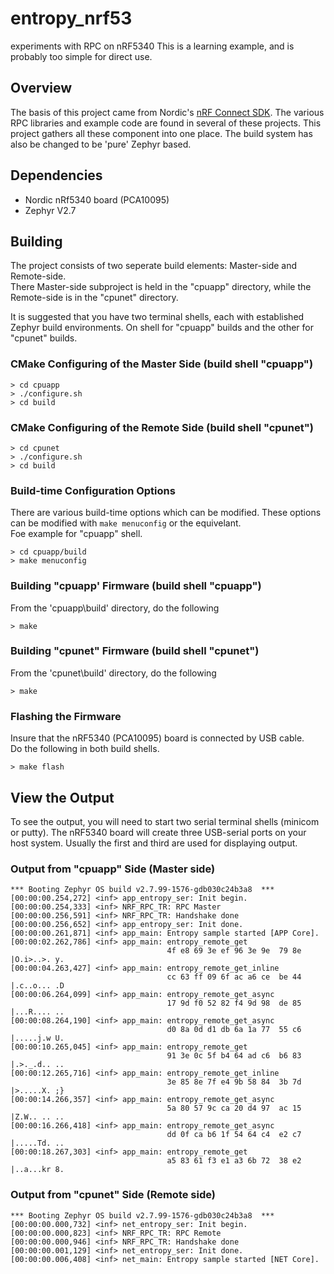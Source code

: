 # entropy_nrf53
experiments with RPC on nRF5340
This is a learning example, and is probably too simple for direct use.

## Overview
The basis of this project came from Nordic's [nRF Connect SDK](https://github.com/nrfconnect).
The various RPC libraries and example code are found in several of these projects.
This project gathers all these component into one place.
The build system has also be changed to be 'pure' Zephyr based.

## Dependencies
* Nordic nRf5340 board (PCA10095)
* Zephyr V2.7

## Building
The project consists of two seperate build elements: Master-side and Remote-side.  
There Master-side subproject is held in the "cpuapp" directory, while the Remote-side is in the "cpunet" directory.  

It is suggested that you have two terminal shells, each with established Zephyr build environments.
On shell for "cpuapp" builds and the other for "cpunet" builds.


### CMake Configuring of the Master Side  (build shell "cpuapp")
```
> cd cpuapp
> ./configure.sh
> cd build
```
### CMake Configuring of the Remote Side  (build shell "cpunet")
```
> cd cpunet
> ./configure.sh
> cd build
```
### Build-time Configuration Options
There are various build-time options which can be modified.
These options can be modified with `make menuconfig` or the equivelant.  
Foe example for "cpuapp" shell.
```
> cd cpuapp/build
> make menuconfig
```
### Building "cpuapp' Firmware  (build shell "cpuapp")
From the 'cpuapp\build' directory, do the following
```
> make
```

### Building "cpunet" Firmware (build shell "cpunet")
From the 'cpunet\build' directory, do the following
```
> make
```

### Flashing the Firmware 
Insure that the nRF5340 (PCA10095) board is connected by USB cable.  
Do the following in both build shells.
```
> make flash
```

## View the Output
To see the output, you will need to start two serial terminal shells (minicom or putty).
The nRF5340 board will create three USB-serial ports on your host system.
Usually the first and third are used for displaying output.

### Output from "cpuapp" Side (Master side)

```
*** Booting Zephyr OS build v2.7.99-1576-gdb030c24b3a8  ***
[00:00:00.254,272] <inf> app_entropy_ser: Init begin.
[00:00:00.254,333] <inf> NRF_RPC_TR: RPC Master
[00:00:00.256,591] <inf> NRF_RPC_TR: Handshake done
[00:00:00.256,652] <inf> app_entropy_ser: Init done.
[00:00:00.261,871] <inf> app_main: Entropy sample started [APP Core].
[00:00:02.262,786] <inf> app_main: entropy_remote_get
                                   4f e8 69 3e ef 96 3e 9e  79 8e                   |O.i>..>. y.      
[00:00:04.263,427] <inf> app_main: entropy_remote_get_inline
                                   cc 63 ff 09 6f ac a6 ce  be 44                   |.c..o... .D      
[00:00:06.264,099] <inf> app_main: entropy_remote_get_async
                                   17 9d f0 52 82 f4 9d 98  de 85                   |...R.... ..      
[00:00:08.264,190] <inf> app_main: entropy_remote_get_async
                                   d0 8a 0d d1 db 6a 1a 77  55 c6                   |.....j.w U.      
[00:00:10.265,045] <inf> app_main: entropy_remote_get
                                   91 3e 0c 5f b4 64 ad c6  b6 83                   |.>._.d.. ..      
[00:00:12.265,716] <inf> app_main: entropy_remote_get_inline
                                   3e 85 8e 7f e4 9b 58 84  3b 7d                   |>.....X. ;}      
[00:00:14.266,357] <inf> app_main: entropy_remote_get_async
                                   5a 80 57 9c ca 20 d4 97  ac 15                   |Z.W.. .. ..      
[00:00:16.266,418] <inf> app_main: entropy_remote_get_async
                                   dd 0f ca b6 1f 54 64 c4  e2 c7                   |.....Td. ..      
[00:00:18.267,303] <inf> app_main: entropy_remote_get
                                   a5 83 61 f3 e1 a3 6b 72  38 e2                   |..a...kr 8.      
```

### Output from "cpunet" Side (Remote side)
```
*** Booting Zephyr OS build v2.7.99-1576-gdb030c24b3a8  ***
[00:00:00.000,732] <inf> net_entropy_ser: Init begin.
[00:00:00.000,823] <inf> NRF_RPC_TR: RPC Remote
[00:00:00.000,946] <inf> NRF_RPC_TR: Handshake done
[00:00:00.001,129] <inf> net_entropy_ser: Init done.
[00:00:00.006,408] <inf> net_main: Entropy sample started [NET Core].
```
